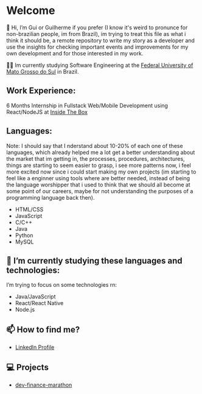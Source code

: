 # Welcome
👋 Hi, I’m Gui or Guilherme if you prefer (I know it's weird to pronunce for non-brazilian people, im from Brazil), im trying to treat this file as what i think it should be, a remote repository to write my story as a developer and use the insights for checking important events and improvements for my own development and for those interested in my work.

:man_student: Im currently studying Software Engineering at the [Federal University of Mato Grosso do Sul](https://www.ufms.br/) in Brazil.

## Work Experience:
6 Months Internship in Fullstack Web/Mobile Development using React/NodeJS at [Inside The Box](https://www.linkedin.com/company/insidevarejo/)



## Languages: 

Note: I should say that I nderstand about 10-20% of each one of these languages, which already helped me a lot get a better understanding about the market that im getting in, the processes, procedures, architectures, things are starting to seem easier to grasp, i see more patterns now, i feel more excited now since i could start making my own projects (im starting to feel like a enginner using tools where are better needed, instead of being the language worshipper that i used to think that we should all become at some point of our careers, maybe for not understanding the purposes of a programming language back then).

-  HTML/CSS
-  JavaScript
-  C/C++
-  Java 
-  Python
-  MySQL



## 🌱 I’m currently studying these languages and technologies:
I’m trying to focus on some technologies rn:
-  Java/JavaScript
-  React/React Native
-  Node.js


## 📫 How to find me?
- [LinkedIn Profile](https://www.linkedin.com/in/guilhermesoaresdev/)

## 💻 Projects

- [dev-finance-marathon](https://github.com/guisoaresdev/devFinance-marathon)
